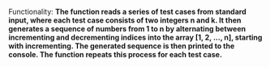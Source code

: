 Functionality: **The function reads a series of test cases from standard input, where each test case consists of two integers n and k. It then generates a sequence of numbers from 1 to n by alternating between incrementing and decrementing indices into the array [1, 2, ..., n], starting with incrementing. The generated sequence is then printed to the console. The function repeats this process for each test case.**
